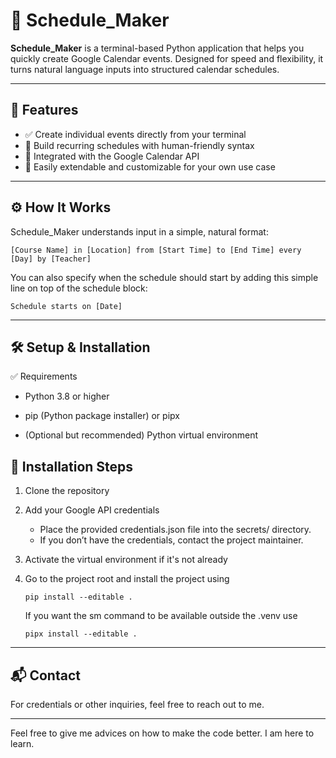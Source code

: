 # 📅 Schedule_Maker

**Schedule_Maker** is a terminal-based Python application that helps you quickly create Google Calendar events. Designed
for speed and flexibility, it turns natural language inputs into structured calendar schedules.

---

## 🚀 Features

- ✅ Create individual events directly from your terminal
- 📆 Build recurring schedules with human-friendly syntax
- 🔌 Integrated with the Google Calendar API
- 🧩 Easily extendable and customizable for your own use case

---

## ⚙️ How It Works

Schedule_Maker understands input in a simple, natural format:

```
[Course Name] in [Location] from [Start Time] to [End Time] every [Day] by [Teacher]
```

You can also specify when the schedule should start by adding this simple line on top of the schedule block:

```
Schedule starts on [Date]
```

---

## 🛠️ Setup & Installation

✅ Requirements

- Python 3.8 or higher

- pip (Python package installer) or pipx

- (Optional but recommended) Python virtual environment

## 🔧 Installation Steps

1. Clone the repository
2. Add your Google API credentials
    - Place the provided credentials.json file into the secrets/ directory.
    - If you don’t have the credentials, contact the project maintainer.

3. Activate the virtual environment if it's not already

4. Go to the project root and install the project using
   ```
   pip install --editable .
   ```
   If you want the sm command to be available outside the .venv use
   ```
   pipx install --editable .
   ```

---

## 📬 Contact

For credentials or other inquiries, feel free to reach out to me.

---
Feel free to give me advices on how to make the code better. I am here to learn.